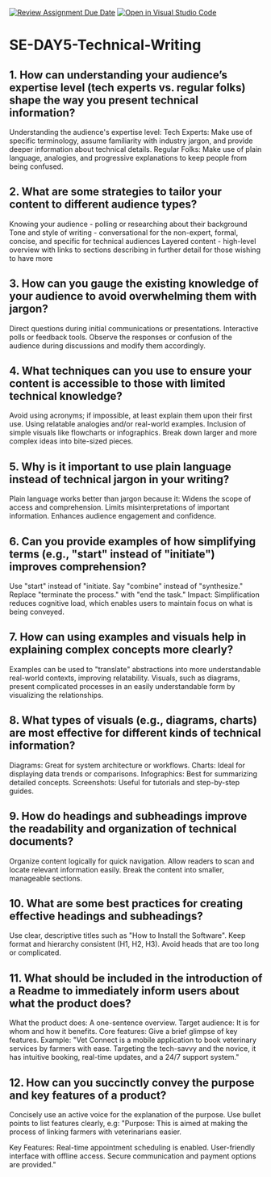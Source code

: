 [![Review Assignment Due Date](https://classroom.github.com/assets/deadline-readme-button-22041afd0340ce965d47ae6ef1cefeee28c7c493a6346c4f15d667ab976d596c.svg)](https://classroom.github.com/a/zsAR-pyY)
[![Open in Visual Studio Code](https://classroom.github.com/assets/open-in-vscode-2e0aaae1b6195c2367325f4f02e2d04e9abb55f0b24a779b69b11b9e10269abc.svg)](https://classroom.github.com/online_ide?assignment_repo_id=18680040&assignment_repo_type=AssignmentRepo)
# SE-DAY5-Technical-Writing
## 1. How can understanding your audience’s expertise level (tech experts vs. regular folks) shape the way you present technical information?
Understanding the audience's expertise level:
Tech Experts: Make use of specific terminology, assume familiarity with industry jargon, and provide deeper information about technical details.
Regular Folks: Make use of plain language, analogies, and progressive explanations to keep people from being confused.
## 2. What are some strategies to tailor your content to different audience types?
Knowing your audience - polling or researching about their background
Tone and style of writing - conversational for the non-expert, formal, concise, and specific for technical audiences 
Layered content - high-level overview with links to sections describing in further detail for those wishing to have more
## 3. How can you gauge the existing knowledge of your audience to avoid overwhelming them with jargon?
Direct questions during initial communications or presentations. Interactive polls or feedback tools. Observe the responses or confusion of the audience during discussions and modify them accordingly.
## 4. What techniques can you use to ensure your content is accessible to those with limited technical knowledge?
Avoid using acronyms; if impossible, at least explain them upon their first use. 
Using relatable analogies and/or real-world examples. 
Inclusion of simple visuals like flowcharts or infographics. 
Break down larger and more complex ideas into bite-sized pieces.
## 5. Why is it important to use plain language instead of technical jargon in your writing?
Plain language works better than jargon because it:
Widens the scope of access and comprehension.
Limits misinterpretations of important information.
Enhances audience engagement and confidence.
## 6. Can you provide examples of how simplifying terms (e.g., "start" instead of "initiate") improves comprehension?
Use "start" instead of "initiate.
Say "combine" instead of "synthesize."
Replace "terminate the process." with "end the task."
Impact: Simplification reduces cognitive load, which enables users to maintain focus on what is being conveyed.
## 7. How can using examples and visuals help in explaining complex concepts more clearly?
Examples can be used to "translate" abstractions into more understandable real-world contexts, improving relatability.
Visuals, such as diagrams, present complicated processes in an easily understandable form by visualizing the relationships.
## 8. What types of visuals (e.g., diagrams, charts) are most effective for different kinds of technical information?
Diagrams: Great for system architecture or workflows.
Charts: Ideal for displaying data trends or comparisons.
Infographics: Best for summarizing detailed concepts.
Screenshots: Useful for tutorials and step-by-step guides.
## 9. How do headings and subheadings improve the readability and organization of technical documents?
Organize content logically for quick navigation.
Allow readers to scan and locate relevant information easily.
Break the content into smaller, manageable sections.
## 10. What are some best practices for creating effective headings and subheadings?
Use clear, descriptive titles such as "How to Install the Software".
Keep format and hierarchy consistent (H1, H2, H3).
Avoid heads that are too long or complicated.
## 11. What should be included in the introduction of a Readme to immediately inform users about what the product does?
What the product does: A one-sentence overview.
Target audience: It is for whom and how it benefits.
Core features: Give a brief glimpse of key features.
Example: "Vet Connect is a mobile application to book veterinary services by farmers with ease. Targeting the tech-savvy and the novice, it has intuitive booking, real-time updates, and a 24/7 support system."
## 12. How can you succinctly convey the purpose and key features of a product?
Concisely use an active voice for the explanation of the purpose.
Use bullet points to list features clearly, e.g:
"Purpose: This is aimed at making the process of linking farmers with veterinarians easier.

Key Features:
Real-time appointment scheduling is enabled.
User-friendly interface with offline access.
Secure communication and payment options are provided."

